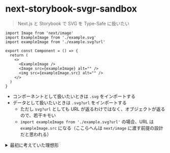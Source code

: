 # next-storybook-svgr-sandbox

> Next.js と Storybook で SVG を Type-Safe に扱いたい

```tsx
import Image from 'next/image'
import ExampleImage from './example.svg'
import exampleImage from './example.svg?url'

export const Component = () => {
  return (
    <>
      <ExampleImage />
      <Image src={exampleImage} alt="" />
      <img src={exampleImage.src} alt="" />
    </>
  )
}
```

- コンポーネントとして扱いたいときは `.svg` をインポートする
- データとして扱いたいときは `.svg?url` をインポートする
  - ただし `svg?url` としても URL が返るわけではなく、オブジェクトが返るので、若干キモい
  - `import exampleImage from './example.svg?url'` の場合、URL は `exampleImage.src` になる（ここらへんは `next/image` に渡す前提の設計だと思われる）

<details>
<summary>最初に考えていた理想形</summary>

```tsx
import ExampleImageURL, { ReactComponent as ExampleImage } from './example.svg'

export const Component = () => {
  return (
    <>
      <img src={ExampleImageURL} />
      <ExampleImage />
    </>
  )
}
```

上記のやり方は `url-loader` や `file-loader` を使うため、今は非推奨で、今後は `resourceQuery` を使うのが良いらしい。

<blockquote cite="https://react-svgr.com/docs/webpack/">
  <p>url-loader and file-loader are deprecated over Asset Modules in webpack v5. It is widely encouraged to use resourceQuery method described before.</p>
  <cite><a href="https://react-svgr.com/docs/webpack/">https://react-svgr.com/docs/webpack/</a></cite>
</blockquote>

</details>
